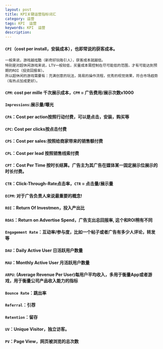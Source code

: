 ```yaml
---
layout: post  
title: KPI关键运营指标词汇
category: 运营  
tags: KPI  运营  
keywords: KPI  运营  
description:   
---
```


#### `CPI`（cost per install，安装成本），也即常说的获客成本。

```
一般来说，游戏越炫酷（新奇好玩吸引人），获客成本就越低。
特别是对超休闲游戏来说，LTV一般较低，买量成本需控制在尽可能低的范围，才有可能达到预期的ROI（投资回报率）。
所以超休闲的游戏需要有：充满创意的玩法，简易的操作流程，优秀的视觉效果，符合市场趋势（有热点加成更好）。

```

#### `CPM`: cost per mille 千次展示成本，`CPM` = 广告费用/展示次数x1000

#### `Impressions`:展示量/曝光

#### `CPA`：Cost per action按照行动付费，可以是点击，安装，购买等

#### `CPC`: Cost per clicks按点击付费

#### `CPS`：Cost per sales:按照给商家带来的销售额付费

#### `CPL`：Cost per lead 按照销售线索付费

#### `CPT`：Cost Per Time 按时长结算。广告主为其广告在媒体某一固定展示位展示的时长付费。

#### `CTR`：Click-Through-Rate点击率，`CTR` = 点击量/展示量

#### `ECPM`: 对于广告负责人来说最重要的概念!

#### `ROI`：Return Of Investmen，投入产出比

#### `ROAS`：Return on Advertise Spend，广告支出总回报率, 这个和ROI稍有不同

#### `Engagement Rate`：互动率/参与度，比如一个帖子或者广告有多少人评论，转发等

#### `DAU`：Daily Active User 日活跃用户数量

#### `MAU`：Monthly Active User 月活跃用户数量

#### `ARPU`: (Average Revenue Per User)每用户平均收入，多用于衡量App或者游戏，用于衡量公司产品收入能力的指标

#### `Bounce Rate`：跳出率

#### `Referral`：引荐

#### `Retention`：留存

#### `UV`：Unique Visitor，独立访客。

#### `PV`：Page View，网页被浏览的总次数
